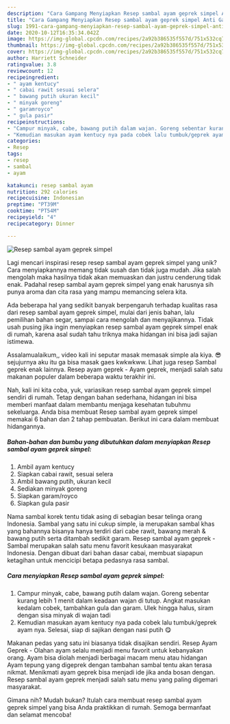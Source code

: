 ```yaml
---
description: "Cara Gampang Menyiapkan Resep sambal ayam geprek simpel Anti Gagal"
title: "Cara Gampang Menyiapkan Resep sambal ayam geprek simpel Anti Gagal"
slug: 1991-cara-gampang-menyiapkan-resep-sambal-ayam-geprek-simpel-anti-gagal
date: 2020-10-12T16:35:34.042Z
image: https://img-global.cpcdn.com/recipes/2a92b386535f557d/751x532cq70/resep-sambal-ayam-geprek-simpel-foto-resep-utama.jpg
thumbnail: https://img-global.cpcdn.com/recipes/2a92b386535f557d/751x532cq70/resep-sambal-ayam-geprek-simpel-foto-resep-utama.jpg
cover: https://img-global.cpcdn.com/recipes/2a92b386535f557d/751x532cq70/resep-sambal-ayam-geprek-simpel-foto-resep-utama.jpg
author: Harriett Schneider
ratingvalue: 3.8
reviewcount: 12
recipeingredient:
- " ayam kentucy"
- " cabai rawit sesuai selera"
- " bawang putih ukuran kecil"
- " minyak goreng"
- " garamroyco"
- " gula pasir"
recipeinstructions:
- "Campur minyak, cabe, bawang putih dalam wajan. Goreng sebentar kurang lebih 1 menit dalam keadaan wajan di tutup. Angkat masukan kedalam cobek, tambahkan gula dan garam. Ulek hingga halus, siram dengan sisa minyak di wajan tadi"
- "Kemudian masukan ayam kentucy nya pada cobek lalu tumbuk/geprek ayam nya. Selesai, siap di sajikan dengan nasi putih 😋"
categories:
- Resep
tags:
- resep
- sambal
- ayam

katakunci: resep sambal ayam 
nutrition: 292 calories
recipecuisine: Indonesian
preptime: "PT39M"
cooktime: "PT54M"
recipeyield: "4"
recipecategory: Dinner

---
```



![Resep sambal ayam geprek simpel](https://img-global.cpcdn.com/recipes/2a92b386535f557d/751x532cq70/resep-sambal-ayam-geprek-simpel-foto-resep-utama.jpg)

Lagi mencari inspirasi resep resep sambal ayam geprek simpel yang unik? Cara menyiapkannya memang tidak susah dan tidak juga mudah. Jika salah mengolah maka hasilnya tidak akan memuaskan dan justru cenderung tidak enak. Padahal resep sambal ayam geprek simpel yang enak harusnya sih punya aroma dan cita rasa yang mampu memancing selera kita.

Ada beberapa hal yang sedikit banyak berpengaruh terhadap kualitas rasa dari resep sambal ayam geprek simpel, mulai dari jenis bahan, lalu pemilihan bahan segar, sampai cara mengolah dan menyajikannya. Tidak usah pusing jika ingin menyiapkan resep sambal ayam geprek simpel enak di rumah, karena asal sudah tahu triknya maka hidangan ini bisa jadi sajian istimewa.

Assalamualaikum,, video kali ini seputar masak memasak simple ala kiya. 😎 sejujurnya aku itu ga bisa masak gaes kwkwkww. Lihat juga resep Sambal geprek enak lainnya. Resep ayam geprek - Ayam geprek, menjadi salah satu makanan populer dalam beberapa waktu terakhir ini.


Nah, kali ini kita coba, yuk, variasikan resep sambal ayam geprek simpel sendiri di rumah. Tetap dengan bahan sederhana, hidangan ini bisa memberi manfaat dalam membantu menjaga kesehatan tubuhmu sekeluarga. Anda bisa membuat Resep sambal ayam geprek simpel memakai 6 bahan dan 2 tahap pembuatan. Berikut ini cara dalam membuat hidangannya.

<!--inarticleads1-->

##### Bahan-bahan dan bumbu yang dibutuhkan dalam menyiapkan Resep sambal ayam geprek simpel:

1. Ambil  ayam kentucy
1. Siapkan  cabai rawit, sesuai selera
1. Ambil  bawang putih, ukuran kecil
1. Sediakan  minyak goreng
1. Siapkan  garam/royco
1. Siapkan  gula pasir


Nama sambal korek tentu tidak asing di sebagian besar telinga orang Indonesia. Sambal yang satu ini cukup simple, ia merupakan sambal khas yang bahannya bisanya hanya terdiri dari cabe rawit, bawang merah &amp; bawang putih serta ditambah sedikit garam. Resep sambal ayam geprek - Sambal merupakan salah satu menu favorit kesukaan masyarakat Indonesia. Dengan dibuat dari bahan dasar cabai, membuat siapapun ketagihan untuk mencicipi betapa pedasnya rasa sambal. 

<!--inarticleads2-->

##### Cara menyiapkan Resep sambal ayam geprek simpel:

1. Campur minyak, cabe, bawang putih dalam wajan. Goreng sebentar kurang lebih 1 menit dalam keadaan wajan di tutup. Angkat masukan kedalam cobek, tambahkan gula dan garam. Ulek hingga halus, siram dengan sisa minyak di wajan tadi
1. Kemudian masukan ayam kentucy nya pada cobek lalu tumbuk/geprek ayam nya. Selesai, siap di sajikan dengan nasi putih 😋


Makanan pedas yang satu ini biasanya tidak disajikan sendiri. Resep Ayam Geprek - Olahan ayam selalu menjadi menu favorit untuk kebanyakan orang. Ayam bisa diolah menjadi berbagai macam menu atau hidangan Ayam tepung yang digeprek dengan tambahan sambal tentu akan terasa nikmat. Menikmati ayam geprek bisa menjadi ide jika anda bosan dengan. Resep sambal ayam geprek menjadi salah satu menu yang paling digemari masyarakat. 

Gimana nih? Mudah bukan? Itulah cara membuat resep sambal ayam geprek simpel yang bisa Anda praktikkan di rumah. Semoga bermanfaat dan selamat mencoba!
